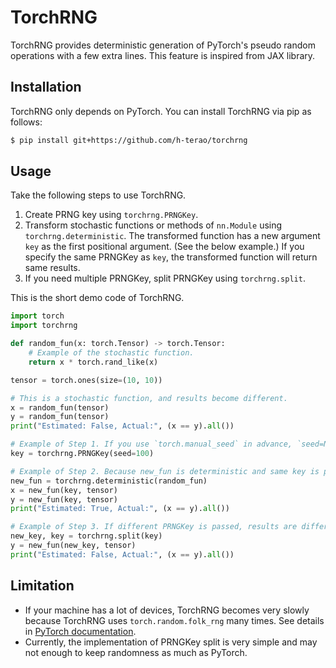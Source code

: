 # TorchRNG

TorchRNG provides deterministic generation of PyTorch's pseudo random operations with a few extra lines.
This feature is inspired from JAX library.

## Installation

TorchRNG only depends on PyTorch. You can install TorchRNG via pip as follows:
```bash
$ pip install git+https://github.com/h-terao/torchrng
```

## Usage

Take the following steps to use TorchRNG.

1. Create PRNG key using `torchrng.PRNGKey`.
2. Transform stochastic functions or methods of `nn.Module` using `torchrng.deterministic`. The transformed function has a new argument `key` as the first positional argument. (See the below example.) If you specify the same PRNGKey as `key`, the transformed function will return same results.
3. If you need multiple PRNGKey, split PRNGKey using `torchrng.split`.

This is the short demo code of TorchRNG.

```python
import torch
import torchrng

def random_fun(x: torch.Tensor) -> torch.Tensor:
    # Example of the stochastic function.
    return x * torch.rand_like(x)

tensor = torch.ones(size=(10, 10))

# This is a stochastic function, and results become different.
x = random_fun(tensor)
y = random_fun(tensor)
print("Estimated: False, Actual:", (x == y).all())

# Example of Step 1. If you use `torch.manual_seed` in advance, `seed=None` also works well.
key = torchrng.PRNGKey(seed=100)

# Example of Step 2. Because new_fun is deterministic and same key is passed, results are same.
new_fun = torchrng.deterministic(random_fun)
x = new_fun(key, tensor)
y = new_fun(key, tensor)
print("Estimated: True, Actual:", (x == y).all())

# Example of Step 3. If different PRNGKey is passed, results are different.
new_key, key = torchrng.split(key)
y = new_fun(new_key, tensor)
print("Estimated: False, Actual:", (x == y).all())
```

## Limitation

- If your machine has a lot of devices, TorchRNG becomes very slowly because TorchRNG uses `torch.random.folk_rng` many times. See details in [PyTorch documentation](https://pytorch.org/docs/stable/random.html).
- Currently, the implementation of PRNGKey split is very simple and may not enough to keep randomness as much as PyTorch.